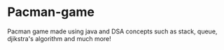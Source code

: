 # Pacman-game
Pacman game made using java and DSA concepts such as stack, queue, djikstra's algorithm and much more!
